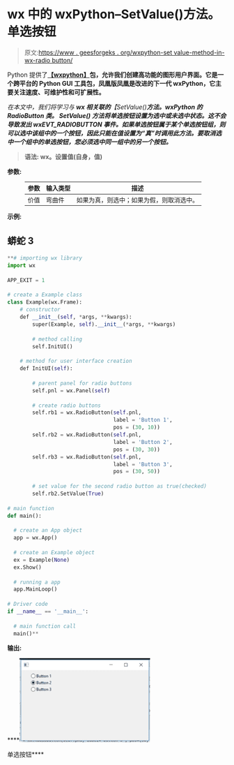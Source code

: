 # wx 中的 wxPython–SetValue()方法。单选按钮

> 原文:[https://www . geesforgeks . org/wxpython-set value-method-in-wx-radio button/](https://www.geeksforgeeks.org/wxpython-setvalue-method-in-wx-radiobutton/)

Python 提供了[**【wxpython】**](https://www.geeksforgeeks.org/python-wxpython-module-introduction/)****包**，允许我们创建高功能的图形用户界面。它是一个跨平台的 Python GUI 工具包，凤凰版凤凰是改进的下一代 wxPython，它主要关注速度、可维护性和可扩展性。**

**在本文中，我们将学习与 **wx 相关联的***【SetValue()*****方法。wxPython 的 RadioButton** 类。 ***SetValue()*** 方法将单选按钮设置为选中或未选中状态。这不会导致发出 **wxEVT_RADIOBUTTON** 事件。如果单选按钮属于某个单选按钮组，则可以选中该组中的一个按钮，因此只能在值设置为“真”时调用此方法。要取消选中一个组中的单选按钮，您必须选中同一组中的另一个按钮。**** 

> ******语法:** wx。设置值(自身，值)****

******参数:******

<figure class="table">

| 参数 | 输入类型 | 描述 |
| --- | --- | --- |
| 价值 | 弯曲件 | 如果为真，则选中；如果为假，则取消选中。 |

</figure>

******示例:******

## ****蟒蛇 3****

```py
**# importing wx library
import wx

APP_EXIT = 1

# create a Example class
class Example(wx.Frame):
    # constructor
    def __init__(self, *args, **kwargs):
        super(Example, self).__init__(*args, **kwargs)

        # method calling
        self.InitUI()

    # method for user interface creation
    def InitUI(self):

        # parent panel for radio buttons
        self.pnl = wx.Panel(self)

        # create radio buttons
        self.rb1 = wx.RadioButton(self.pnl,
                                  label = 'Button 1',
                                  pos = (30, 10))
        self.rb2 = wx.RadioButton(self.pnl,
                                  label = 'Button 2',
                                  pos = (30, 30))
        self.rb3 = wx.RadioButton(self.pnl,
                                  label = 'Button 3',
                                  pos = (30, 50))

        # set value for the second radio button as true(checked)
        self.rb2.SetValue(True)

# main function
def main():

  # create an App object
  app = wx.App()

  # create an Example object
  ex = Example(None)
  ex.Show()

  # running a app
  app.MainLoop()

# Driver code
if __name__ == '__main__':

  # main function call
  main()**
```

******输出:****** 

****![](img/afb12b24f8a30073dbde702cae67dafa.png)

单选按钮****
